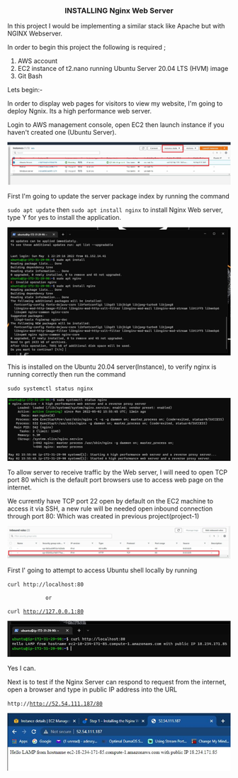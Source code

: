 ### <center>INSTALLING Nginx Web Server 

In this project I would be implementing a similar stack like Apache but with NGINX Webserver.

In order to begin this project the following is required ;

<ol>
  <li>AWS account</li>
  <li>EC2 instance of t2.nano running Ubuntu Server 20.04 LTS (HVM) image</li>
  <li>Git Bash</li> 
  </ol>

Lets begin:-

In order to display web pages for visitors to view my website, I'm going to deploy Ngnix. Its a high performance web server.

Login to AWS management console, open EC2 then launch instance if you haven't created one (Ubuntu Server).

 ![Ubuntu Server](./Images/instance.JPG)

 First I'm going to update the server package index by running the command 
 
 <code>sudo apt update</code> then <code>sudo apt install nginx</code> to install Nginx Web server, type Y for yes to install the application.

  ![Ubuntu Server](./Images/ngnix.JPG)


This is installed on the Ubuntu 20.04 server(Instance), to verify nginx is running correctly then run the command 

<code>sudo systemctl status nginx</code>


![NginX](./Images/Status.JPG)

  To allow server to receive traffic by the Web server, I will need to open TCP port 80 which is the default port browsers use to access web page on the internet. 

  We currently have TCP port 22 open by default on the EC2 machine to access it via SSH, a new rule will be needed open inbound connection through port 80: Which was created in previous project(project-1) 

  ![Inbound firewall](./Images/inbound.JPG)

  First I' going to attempt to access Ubuntu shell locally by running  


<code>curl http://localhost:80 </code>
                
                or

<code>curl http://127.0.0.1:80</code>

![Ubuntu shell access](./Images/ubuntu%20shell.JPG)

Yes I can.

Next is to test if the Nginx Server can respond to request from the internet, open a browser and type in public IP address into the URL 

<code>http://http://52.54.111.187/80</code>


 ![Webpage](./Images/localip.JPG)


